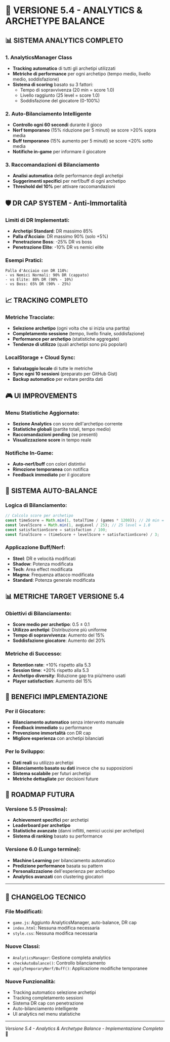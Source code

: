 # 🎯 VERSIONE 5.4 - ANALYTICS & ARCHETYPE BALANCE

## 📊 **SISTEMA ANALYTICS COMPLETO**

### **1. AnalyticsManager Class**
- **Tracking automatico** di tutti gli archetipi utilizzati
- **Metriche di performance** per ogni archetipo (tempo medio, livello medio, soddisfazione)
- **Sistema di scoring** basato su 3 fattori:
  - Tempo di sopravvivenza (20 min = score 1.0)
  - Livello raggiunto (25 level = score 1.0)
  - Soddisfazione del giocatore (0-100%)

### **2. Auto-Bilanciamento Intelligente**
- **Controllo ogni 60 secondi** durante il gioco
- **Nerf temporaneo** (15% riduzione per 5 minuti) se score >20% sopra media
- **Buff temporaneo** (15% aumento per 5 minuti) se score <20% sotto media
- **Notifiche in-game** per informare il giocatore

### **3. Raccomandazioni di Bilanciamento**
- **Analisi automatica** delle performance degli archetipi
- **Suggerimenti specifici** per nerf/buff di ogni archetipo
- **Threshold del 10%** per attivare raccomandazioni

## 🛡️ **DR CAP SYSTEM - Anti-Immortalità**

### **Limiti di DR Implementati:**
- **Archetipi Standard**: DR massimo 85%
- **Palla d'Acciaio**: DR massimo 90% (solo +5%)
- **Penetrazione Boss**: -25% DR vs boss
- **Penetrazione Elite**: -10% DR vs nemici elite

### **Esempi Pratici:**
```
Palla d'Acciaio con DR 110%:
- vs Nemici Normali: 90% DR (cappato)
- vs Elite: 80% DR (90% - 10%)
- vs Boss: 65% DR (90% - 25%)
```

## 📈 **TRACKING COMPLETO**

### **Metriche Tracciate:**
- **Selezione archetipo** (ogni volta che si inizia una partita)
- **Completamento sessione** (tempo, livello finale, soddisfazione)
- **Performance per archetipo** (statistiche aggregate)
- **Tendenze di utilizzo** (quali archetipi sono più popolari)

### **LocalStorage + Cloud Sync:**
- **Salvataggio locale** di tutte le metriche
- **Sync ogni 10 sessioni** (preparato per GitHub Gist)
- **Backup automatico** per evitare perdita dati

## 🎮 **UI IMPROVEMENTS**

### **Menu Statistiche Aggiornato:**
- **Sezione Analytics** con score dell'archetipo corrente
- **Statistiche globali** (partite totali, tempo medio)
- **Raccomandazioni pending** (se presenti)
- **Visualizzazione score** in tempo reale

### **Notifiche In-Game:**
- **Auto-nerf/buff** con colori distintivi
- **Rimozione temporanea** con notifica
- **Feedback immediato** per il giocatore

## 🔧 **SISTEMA AUTO-BALANCE**

### **Logica di Bilanciamento:**
```javascript
// Calcolo score per archetipo
const timeScore = Math.min(1, totalTime / (games * 1200)); // 20 min = 1.0
const levelScore = Math.min(1, avgLevel / 25); // 25 level = 1.0
const satisfactionScore = satisfaction / 100;
const finalScore = (timeScore + levelScore + satisfactionScore) / 3;
```

### **Applicazione Buff/Nerf:**
- **Steel**: DR e velocità modificati
- **Shadow**: Potenza modificata
- **Tech**: Area effect modificata
- **Magma**: Frequenza attacco modificata
- **Standard**: Potenza generale modificata

## 📊 **METRICHE TARGET VERSIONE 5.4**

### **Obiettivi di Bilanciamento:**
- **Score medio per archetipo**: 0.5 ± 0.1
- **Utilizzo archetipi**: Distribuzione più uniforme
- **Tempo di sopravvivenza**: Aumento del 15%
- **Soddisfazione giocatore**: Aumento del 20%

### **Metriche di Successo:**
- **Retention rate**: +10% rispetto alla 5.3
- **Session time**: +20% rispetto alla 5.3
- **Archetipo diversity**: Riduzione gap tra più/meno usati
- **Player satisfaction**: Aumento del 15%

## 🚀 **BENEFICI IMPLEMENTAZIONE**

### **Per il Giocatore:**
- **Bilanciamento automatico** senza intervento manuale
- **Feedback immediato** su performance
- **Prevenzione immortalità** con DR cap
- **Migliore esperienza** con archetipi bilanciati

### **Per lo Sviluppo:**
- **Dati reali** su utilizzo archetipi
- **Bilanciamento basato su dati** invece che su supposizioni
- **Sistema scalabile** per futuri archetipi
- **Metriche dettagliate** per decisioni future

## 🔮 **ROADMAP FUTURA**

### **Versione 5.5 (Prossima):**
- **Achievement specifici** per archetipi
- **Leaderboard per archetipo**
- **Statistiche avanzate** (danni inflitti, nemici uccisi per archetipo)
- **Sistema di ranking** basato su performance

### **Versione 6.0 (Lungo termine):**
- **Machine Learning** per bilanciamento automatico
- **Predizione performance** basata su pattern
- **Personalizzazione** dell'esperienza per archetipo
- **Analytics avanzati** con clustering giocatori

---

## 📝 **CHANGELOG TECNICO**

### **File Modificati:**
- `game.js`: Aggiunto AnalyticsManager, auto-balance, DR cap
- `index.html`: Nessuna modifica necessaria
- `style.css`: Nessuna modifica necessaria

### **Nuove Classi:**
- `AnalyticsManager`: Gestione completa analytics
- `checkAutoBalance()`: Controllo bilanciamento
- `applyTemporaryNerf/Buff()`: Applicazione modifiche temporanee

### **Nuove Funzionalità:**
- Tracking automatico selezione archetipi
- Tracking completamento sessioni
- Sistema DR cap con penetrazione
- Auto-bilanciamento intelligente
- UI analytics nel menu statistiche

---

*Versione 5.4 - Analytics & Archetype Balance - Implementazione Completa* 🎯 